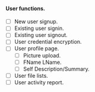 #### User functions.
- [ ] New user signup.
- [ ] Existing user signin.
- [ ] Existing user signout.
- [ ] User credential encryption.
- [ ] User profile page.
  - [ ] Picture upload.
  - [ ] FName LName.
  - [ ] Self Description/Summary.
- [ ] User file lists.
- [ ] User activity report.
